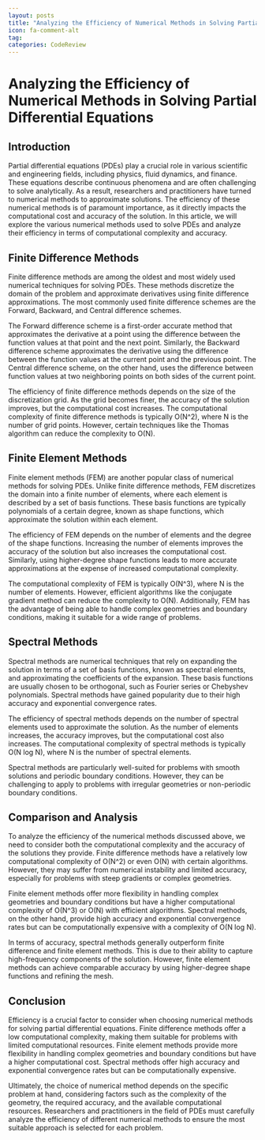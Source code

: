 ```yaml
---
layout: posts
title: "Analyzing the Efficiency of Numerical Methods in Solving Partial Differential Equations"
icon: fa-comment-alt
tag:      
categories: CodeReview
---
```



# Analyzing the Efficiency of Numerical Methods in Solving Partial Differential Equations

## Introduction

Partial differential equations (PDEs) play a crucial role in various scientific and engineering fields, including physics, fluid dynamics, and finance. These equations describe continuous phenomena and are often challenging to solve analytically. As a result, researchers and practitioners have turned to numerical methods to approximate solutions. The efficiency of these numerical methods is of paramount importance, as it directly impacts the computational cost and accuracy of the solution. In this article, we will explore the various numerical methods used to solve PDEs and analyze their efficiency in terms of computational complexity and accuracy.

## Finite Difference Methods

Finite difference methods are among the oldest and most widely used numerical techniques for solving PDEs. These methods discretize the domain of the problem and approximate derivatives using finite difference approximations. The most commonly used finite difference schemes are the Forward, Backward, and Central difference schemes.

The Forward difference scheme is a first-order accurate method that approximates the derivative at a point using the difference between the function values at that point and the next point. Similarly, the Backward difference scheme approximates the derivative using the difference between the function values at the current point and the previous point. The Central difference scheme, on the other hand, uses the difference between function values at two neighboring points on both sides of the current point.

The efficiency of finite difference methods depends on the size of the discretization grid. As the grid becomes finer, the accuracy of the solution improves, but the computational cost increases. The computational complexity of finite difference methods is typically O(N^2), where N is the number of grid points. However, certain techniques like the Thomas algorithm can reduce the complexity to O(N).

## Finite Element Methods

Finite element methods (FEM) are another popular class of numerical methods for solving PDEs. Unlike finite difference methods, FEM discretizes the domain into a finite number of elements, where each element is described by a set of basis functions. These basis functions are typically polynomials of a certain degree, known as shape functions, which approximate the solution within each element.

The efficiency of FEM depends on the number of elements and the degree of the shape functions. Increasing the number of elements improves the accuracy of the solution but also increases the computational cost. Similarly, using higher-degree shape functions leads to more accurate approximations at the expense of increased computational complexity.

The computational complexity of FEM is typically O(N^3), where N is the number of elements. However, efficient algorithms like the conjugate gradient method can reduce the complexity to O(N). Additionally, FEM has the advantage of being able to handle complex geometries and boundary conditions, making it suitable for a wide range of problems.

## Spectral Methods

Spectral methods are numerical techniques that rely on expanding the solution in terms of a set of basis functions, known as spectral elements, and approximating the coefficients of the expansion. These basis functions are usually chosen to be orthogonal, such as Fourier series or Chebyshev polynomials. Spectral methods have gained popularity due to their high accuracy and exponential convergence rates.

The efficiency of spectral methods depends on the number of spectral elements used to approximate the solution. As the number of elements increases, the accuracy improves, but the computational cost also increases. The computational complexity of spectral methods is typically O(N log N), where N is the number of spectral elements.

Spectral methods are particularly well-suited for problems with smooth solutions and periodic boundary conditions. However, they can be challenging to apply to problems with irregular geometries or non-periodic boundary conditions.

## Comparison and Analysis

To analyze the efficiency of the numerical methods discussed above, we need to consider both the computational complexity and the accuracy of the solutions they provide. Finite difference methods have a relatively low computational complexity of O(N^2) or even O(N) with certain algorithms. However, they may suffer from numerical instability and limited accuracy, especially for problems with steep gradients or complex geometries.

Finite element methods offer more flexibility in handling complex geometries and boundary conditions but have a higher computational complexity of O(N^3) or O(N) with efficient algorithms. Spectral methods, on the other hand, provide high accuracy and exponential convergence rates but can be computationally expensive with a complexity of O(N log N).

In terms of accuracy, spectral methods generally outperform finite difference and finite element methods. This is due to their ability to capture high-frequency components of the solution. However, finite element methods can achieve comparable accuracy by using higher-degree shape functions and refining the mesh.

## Conclusion

Efficiency is a crucial factor to consider when choosing numerical methods for solving partial differential equations. Finite difference methods offer a low computational complexity, making them suitable for problems with limited computational resources. Finite element methods provide more flexibility in handling complex geometries and boundary conditions but have a higher computational cost. Spectral methods offer high accuracy and exponential convergence rates but can be computationally expensive.

Ultimately, the choice of numerical method depends on the specific problem at hand, considering factors such as the complexity of the geometry, the required accuracy, and the available computational resources. Researchers and practitioners in the field of PDEs must carefully analyze the efficiency of different numerical methods to ensure the most suitable approach is selected for each problem.